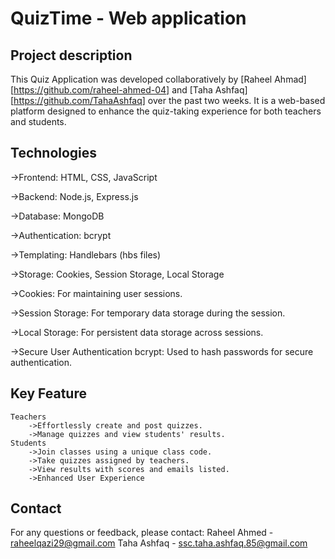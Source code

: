 # QuizTime - Web application




## Project description
This Quiz Application was developed 
collaboratively by [Raheel Ahmad][https://github.com/raheel-ahmed-04] and [Taha Ashfaq][https://github.com/TahaAshfaq]
over the past two weeks. It is a web-based 
platform designed to enhance the quiz-taking 
experience for both teachers and students.

## Technologies
->Frontend: HTML, CSS, JavaScript

->Backend: Node.js, Express.js

->Database: MongoDB

->Authentication: bcrypt

->Templating: Handlebars (hbs files)

->Storage: Cookies, Session Storage, Local Storage
 
->Cookies: 
    For maintaining user sessions.

->Session Storage: 
    For temporary data storage during the session.

->Local Storage: 
    For persistent data storage across sessions.

->Secure User Authentication 
bcrypt: 
    Used to hash passwords for secure authentication.
## Key Feature
    Teachers
        ->Effortlessly create and post quizzes.
        ->Manage quizzes and view students' results.
    Students
        ->Join classes using a unique class code.
        ->Take quizzes assigned by teachers.
        ->View results with scores and emails listed.
        ->Enhanced User Experience

## Contact
For any questions or feedback, please contact:
Raheel Ahmed - raheelqazi29@gmail.com
Taha Ashfaq - ssc.taha.ashfaq.85@gmail.com

